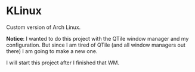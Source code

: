 # KLinux
Custom version of Arch Linux.

<b>Notice</b>: I wanted to do this project with the QTile window manager and my configuration. But since I am tired of QTile (and all window managers out there) I am going to make a new one.
<p>I will start this project after I finished that WM.</p>

